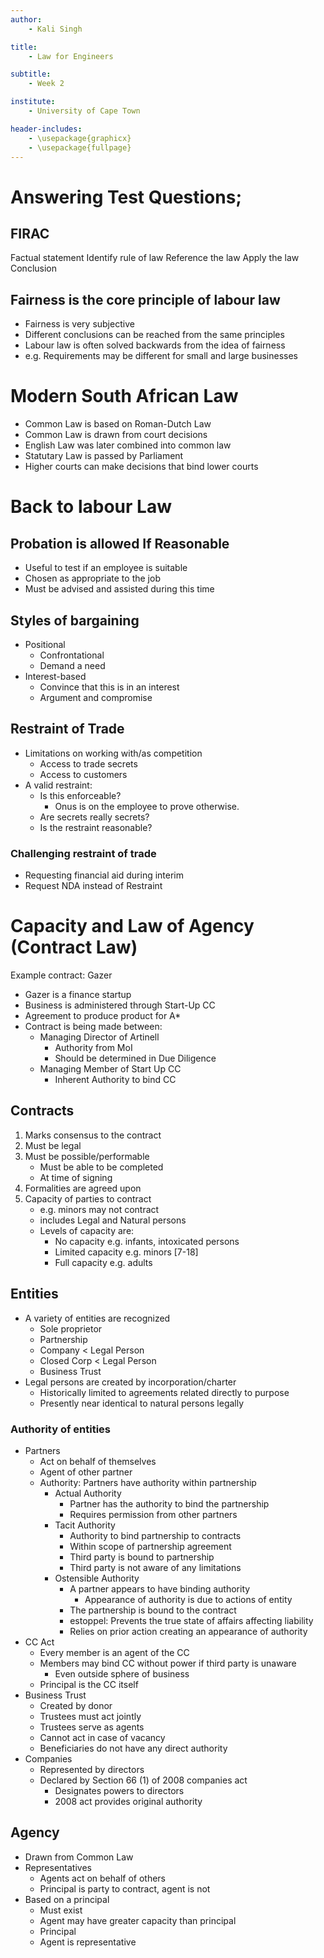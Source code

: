 ```yaml
---
author:
    - Kali Singh

title:
    - Law for Engineers

subtitle:
    - Week 2

institute:
    - University of Cape Town

header-includes:
    - \usepackage{graphicx}
    - \usepackage{fullpage}
---
```


# Answering Test Questions;

## FIRAC
Factual statement
Identify rule of law
Reference the law
Apply the law
Conclusion

## Fairness is the core principle of labour law
* Fairness is very subjective
* Different conclusions can be reached from the same principles
* Labour law is often solved backwards from the idea of fairness
* e.g. Requirements may be different for small and large businesses

# Modern South African Law
* Common Law is based on Roman-Dutch Law
* Common Law is drawn from court decisions
* English Law was later combined into common law
* Statutary Law is passed by Parliament
* Higher courts can make decisions that bind lower courts

# Back to labour Law

## Probation is allowed If Reasonable
* Useful to test if an employee is suitable
* Chosen as appropriate to the job
* Must be advised and assisted during this time

## Styles of bargaining
* Positional
    * Confrontational
    * Demand a need
* Interest-based
    * Convince that this is in an interest
    * Argument and compromise

## Restraint of Trade
* Limitations on working with/as competition
    * Access to trade secrets
    * Access to customers
* A valid restraint:
    * Is this enforceable?
        * Onus is on the employee to prove otherwise.
    * Are secrets really secrets?
    * Is the restraint reasonable?

### Challenging restraint of trade
* Requesting financial aid during interim
* Request NDA instead of Restraint

# Capacity and Law of Agency (Contract Law)

Example contract: Gazer

* Gazer is a finance startup
* Business is administered through Start-Up CC
* Agreement to produce product for A*
* Contract is being made between:
    * Managing Director of Artinell
        * Authority from MoI
        * Should be determined in Due Diligence
    * Managing Member of Start Up CC
        * Inherent Authority to bind CC

## Contracts
1. Marks consensus to the contract
2. Must be legal
3. Must be possible/performable
    * Must be able to be completed
    * At time of signing
4. Formalities are agreed upon
5. Capacity of parties to contract
    * e.g. minors may not contract
    * includes Legal and Natural persons
    * Levels of capacity are:
        * No capacity e.g. infants, intoxicated persons
        * Limited capacity e.g. minors [7-18]
        * Full capacity e.g. adults

## Entities
* A variety of entities are recognized
    * Sole proprietor
    * Partnership
    * Company < Legal Person
    * Closed Corp < Legal Person
    * Business Trust
* Legal persons are created by incorporation/charter
    * Historically limited to agreements related directly to purpose
    * Presently near identical to natural persons legally

### Authority of entities
* Partners
    * Act on behalf of themselves
    * Agent of other partner
    * Authority: Partners have authority within partnership
        * Actual Authority
            * Partner has the authority to bind the partnership
            * Requires permission from other partners
        * Tacit Authority
            * Authority to bind partnership to contracts
            * Within scope of partnership agreement
            * Third party is bound to partnership
            * Third party is not aware of any limitations
        * Ostensible Authority
            * A partner appears to have binding authority
                * Appearance of authority is due to actions of entity
            * The partnership is bound to the contract
            * estoppel: Prevents the true state of affairs affecting liability
            * Relies on prior action creating an appearance of authority
* CC Act
    * Every member is an agent of the CC
    * Members may bind CC without power if third party is unaware
        * Even outside sphere of business
    * Principal is the CC itself
* Business Trust
    * Created by donor
    * Trustees must act jointly
    * Trustees serve as agents
    * Cannot act in case of vacancy
    * Beneficiaries do not have any direct authority
* Companies
    * Represented by directors
    * Declared by Section 66 (1) of 2008 companies act
        * Designates powers to directors
        * 2008 act provides original authority

## Agency
* Drawn from Common Law
* Representatives
    * Agents act on behalf of others
    * Principal is party to contract, agent is not
* Based on a principal
    * Must exist
    * Agent may have greater capacity than principal
    * Principal 
    * Agent is representative


